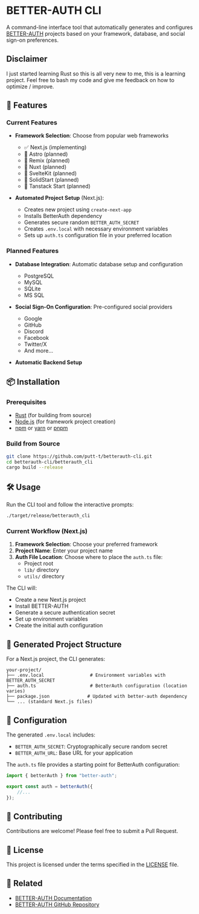 # BETTER-AUTH CLI

A command-line interface tool that automatically generates and configures [BETTER-AUTH](https://www.better-auth.com/) projects based on your framework, database, and social sign-on preferences.

## Disclaimer

I just started learning Rust so this is all very new to me, this is a learning project. Feel free to bash my code and give me feedback on how to optimize / improve.

## 🚀 Features

### Current Features
- **Framework Selection**: Choose from popular web frameworks
  - ✅ Next.js (implementing)
  - 🚧 Astro (planned)
  - 🚧 Remix (planned)
  - 🚧 Nuxt (planned)
  - 🚧 SvelteKit (planned)
  - 🚧 SolidStart (planned)
  - 🚧 Tanstack Start (planned)

- **Automated Project Setup** (Next.js):
  - Creates new project using `create-next-app`
  - Installs BetterAuth dependency
  - Generates secure random `BETTER_AUTH_SECRET`
  - Creates `.env.local` with necessary environment variables
  - Sets up `auth.ts` configuration file in your preferred location

### Planned Features
- **Database Integration**: Automatic database setup and configuration
  - PostgreSQL
  - MySQL
  - SQLite
  - MS SQL

- **Social Sign-On Configuration**: Pre-configured social providers
  - Google
  - GitHub
  - Discord
  - Facebook
  - Twitter/X
  - And more...

- **Automatic Backend Setup**

## 📦 Installation

### Prerequisites
- [Rust](https://rustup.rs/) (for building from source)
- [Node.js](https://nodejs.org/) (for framework project creation)
- [npm](https://www.npmjs.com/) or [yarn](https://yarnpkg.com/) or [pnpm](https://pnpm.io/)

### Build from Source
```bash
git clone https://github.com/putt-t/betterauth-cli.git
cd betterauth-cli/betterauth_cli
cargo build --release
```

## 🛠️ Usage

Run the CLI tool and follow the interactive prompts:

```bash
./target/release/betterauth_cli
```

### Current Workflow (Next.js)
1. **Framework Selection**: Choose your preferred framework
2. **Project Name**: Enter your project name
3. **Auth File Location**: Choose where to place the `auth.ts` file:
   - Project root
   - `lib/` directory
   - `utils/` directory

The CLI will:
- Create a new Next.js project
- Install BETTER-AUTH
- Generate a secure authentication secret
- Set up environment variables
- Create the initial auth configuration

## 📁 Generated Project Structure

For a Next.js project, the CLI generates:

```
your-project/
├── .env.local                 # Environment variables with BETTER_AUTH_SECRET
├── auth.ts                    # BetterAuth configuration (location varies)
├── package.json              # Updated with better-auth dependency
└── ... (standard Next.js files)
```

## 🔧 Configuration

The generated `.env.local` includes:
- `BETTER_AUTH_SECRET`: Cryptographically secure random secret
- `BETTER_AUTH_URL`: Base URL for your application

The `auth.ts` file provides a starting point for BetterAuth configuration:
```typescript
import { betterAuth } from "better-auth";

export const auth = betterAuth({
    //...
});
```

## 🤝 Contributing

Contributions are welcome! Please feel free to submit a Pull Request.

## 📄 License

This project is licensed under the terms specified in the [LICENSE](LICENSE) file.

## 🔗 Related

- [BETTER-AUTH Documentation](https://www.better-auth.com/docs)
- [BETTER-AUTH GitHub Repository](https://github.com/better-auth/better-auth)